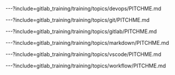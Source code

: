 ---?include=gitlab_training/training/topics/devops/PITCHME.md

---?include=gitlab_training/training/topics/git/PITCHME.md

---?include=gitlab_training/training/topics/gitlab/PITCHME.md

---?include=gitlab_training/training/topics/markdown/PITCHME.md

---?include=gitlab_training/training/topics/vscode/PITCHME.md

---?include=gitlab_training/training/topics/workflow/PITCHME.md
